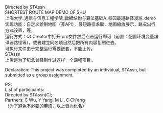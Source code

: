 Directed by STAssn             
SHORTEST ROUTE MAP DEMO OF SHU              
上海大学_通信与信息工程学院_数据结构与算法基础A_校园最短路径漫游_demo            
实现功能：自定义绘制地图（非API），最短路径求取，地图缩放展示，路况出行方式设置，等。           
运行方式：Qt Creator中打开.pro文件然后点击运行即可（前置：配置环境变量编译器路径等），或者建立同名项目然后把所有内容复制进去。                
可执行文件由于完整运行需要嵌套，不能上传。                    
STAssn                  
上传是为了纪念曾经制作过这样一个课程项目。       


Declaration: This project was completed by an individual, STAssn, but submitted as a group assignment.         


PS:       
List of participants:         
Directed by STAssn(C);         
Partners: C Wu, Y Yang, M Li, C Ch'ang         
（为了避免不必要的麻烦，以上皆为化名）
